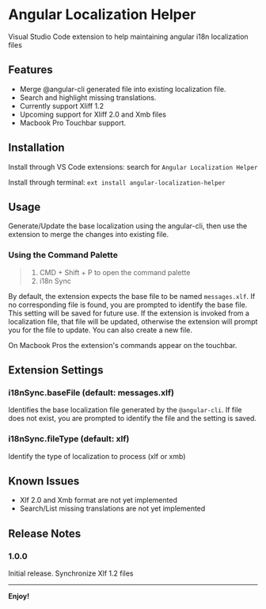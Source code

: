 # Angular Localization Helper

Visual Studio Code extension to help maintaining angular i18n localization files

## Features

* Merge @angular-cli generated file into existing localization file.
* Search and highlight missing translations.
* Currently support Xliff 1.2
* Upcoming support for Xliff 2.0 and Xmb files
* Macbook Pro Touchbar support.

## Installation

Install through VS Code extensions: search for `Angular Localization Helper`

Install through terminal: `ext install angular-localization-helper`

## Usage

Generate/Update the base localization using the angular-cli, then use the extension to merge the changes into existing file.

### Using the Command Palette

> 1.  CMD + Shift + P to open the command palette
> 2.  i18n Sync

By default, the extension expects the base file to be named `messages.xlf`. If no corresponding file is found, you are prompted to identify the base file. This setting will be saved for future use. If the extension is invoked from a localization file, that file will be updated, otherwise the extension will prompt you for the file to update. You can also create a new file.

On Macbook Pros the extension's commands appear on the touchbar.

## Extension Settings

### i18nSync.baseFile (default: messages.xlf)

Identifies the base localization file generated by the `@angular-cli`. If file does not exist, you are prompted to identify the file and the setting is saved.

### i18nSync.fileType (default: xlf)

Identify the type of localization to process (xlf or xmb)

## Known Issues

* Xlf 2.0 and Xmb format are not yet implemented
* Search/List missing translations are not yet implemented

## Release Notes

### 1.0.0

Initial release. Synchronize Xlf 1.2 files

---

**Enjoy!**
